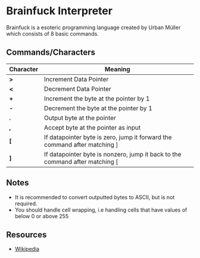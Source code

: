 # Brainfuck Interpreter

Brainfuck is a esoteric programming language created by Urban Müller which consists of 8 basic commands.

## Commands/Characters

| **Character**         | **Meaning**                                              |
|------------------|--------------------------------------------------------------|
| **>** | Increment Data Pointer                |
| **<** | Decrement Data Pointer                |
| **+** | Increment the byte at the pointer by 1                |
| **-** | Decrement the byte at the pointer by 1                |
| **.** | Output byte at the pointer                |
| **,** | Accept byte at the pointer as input                |
| **[** | If datapointer byte is zero, jump it forward the command after matching ]                |
| **]** | If datapointer byte is nonzero, jump it back to the command after matching [                |


## Notes 

- It is recommended to convert outputted bytes to ASCII, but is not required.
- You should handle cell wrapping, i.e handling cells that have values of below 0 or above 255

## Resources

- [Wikipedia](https://en.wikipedia.org/wiki/Brainfuck)